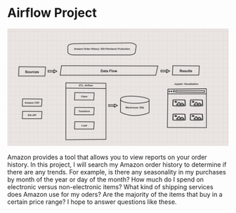 # Airflow Project

![](/pipeline.png)

Amazon provides a tool that allows you to view reports on your order history. In this project, I will search my Amazon order history to determine if there are any trends. For example, is there any seasonality in my purchases by month of the year or day of the month? How much do I spend on electronic versus non-electronic items? What kind of shipping services does Amazon use for my oders? Are the majority of the items that buy in a certain price range? I hope to answer questions like these. 